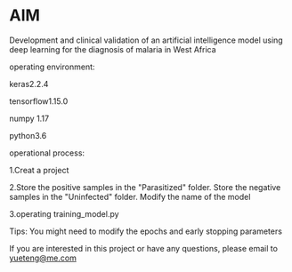 # AIM
Development and clinical validation of an artificial intelligence model using deep learning for the diagnosis of malaria in West Africa

operating environment:

keras2.2.4 

tensorflow1.15.0 

numpy 1.17 

python3.6 


operational process: 

1.Creat a project 

2.Store the positive samples in the "Parasitized" folder.   Store the negative samples in the "Uninfected" folder.  Modify the name of the model
  
3.operating training_model.py

Tips: You might need to modify the epochs and early stopping parameters

If you are interested in this project or have any questions, please email to yueteng@me.com
